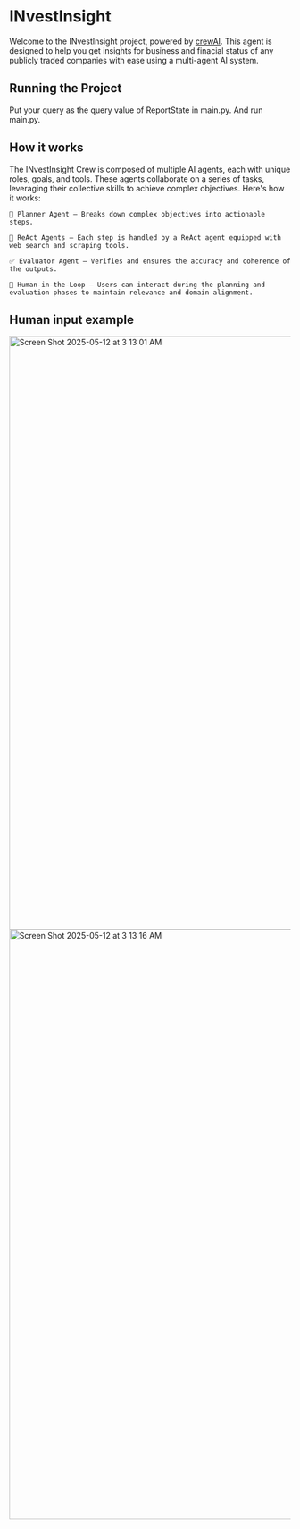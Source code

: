 # INvestInsight

Welcome to the INvestInsight project, powered by [crewAI](https://crewai.com). This agent is designed to help you get insights for business and finacial status of any publicly traded companies with ease using a multi-agent AI system. 

## Running the Project
Put your query as the query value of ReportState in main.py. And run main.py.

## How it works

The INvestInsight Crew is composed of multiple AI agents, each with unique roles, goals, and tools. These agents collaborate on a series of tasks, leveraging their collective skills to achieve complex objectives. Here's how it works:

    🧭 Planner Agent – Breaks down complex objectives into actionable steps.

    🔄 ReAct Agents – Each step is handled by a ReAct agent equipped with web search and scraping tools.

    ✅ Evaluator Agent – Verifies and ensures the accuracy and coherence of the outputs.

    👤 Human-in-the-Loop – Users can interact during the planning and evaluation phases to maintain relevance and domain alignment.
    
## Human input example
<img width="1061" alt="Screen Shot 2025-05-12 at 3 13 01 AM" src="https://github.com/user-attachments/assets/0072baff-fa51-4ebc-8258-5873cf81e05e" />
<img width="1055" alt="Screen Shot 2025-05-12 at 3 13 16 AM" src="https://github.com/user-attachments/assets/2aca9802-4965-4cb7-a183-b83a270f8e7a" />
